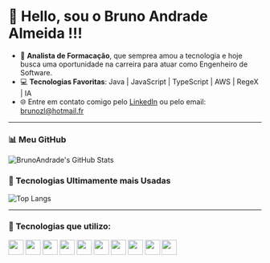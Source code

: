 # 👋 Hello, sou o Bruno Andrade Almeida !!!

- 🚀 **Analista de Formacação**, que semprea amou a tecnologia e hoje busca uma oportunidade na carreira para atuar como Engenheiro de Software.
- 💻 **Tecnologias Favoritas**: Java | JavaScript | TypeScript | AWS | RegeX | IA
- 🌐 Entre em contato comigo pelo [LinkedIn](https://www.linkedin.com/in/bruno-a-almeida) ou pelo email: [brunozl@hotmail.fr](mailto:brunozl@hotmail.fr)

---

### 📊 Meu GitHub
![BrunoAndrade's GitHub Stats](https://github-readme-stats.vercel.app/api?username=BrunoAndrade94&show_icons=true&theme=radical)

### 🚀 Tecnologias Ultimamente mais Usadas
![Top Langs](https://github-readme-stats.vercel.app/api/top-langs/?username=BrunoAndrade94&layout=compact&theme=radial)

---

### 🌟 Tecnologias que utilizo:
<div>
  <img height="30" src="https://cdn.jsdelivr.net/gh/devicons/devicon/icons/typescript/typescript-original.svg" />
  <img height="30" src="https://cdn.jsdelivr.net/gh/devicons/devicon/icons/javascript/javascript-original.svg" />
  <img height="30" src="https://cdn.jsdelivr.net/gh/devicons/devicon/icons/c/c-original.svg" />
  <img height="30" src="https://cdn.jsdelivr.net/gh/devicons/devicon/icons/python/python-original.svg" />
  <img height="30" src="https://cdn.jsdelivr.net/gh/devicons/devicon/icons/html5/html5-original.svg" />
  <img height="30" src="https://cdn.jsdelivr.net/gh/devicons/devicon/icons/css3/css3-original.svg" />
  <img height="30" src="https://cdn.jsdelivr.net/gh/devicons/devicon/icons/react/react-original.svg" />
  <img height="30" src="https://cdn.jsdelivr.net/gh/devicons/devicon/icons/vuejs/vuejs-original.svg" />
  <img height="30" src="https://cdn.jsdelivr.net/gh/devicons/devicon/icons/oracle/oracle-original.svg" />
  <img height="30" src="https://cdn.jsdelivr.net/gh/devicons/devicon/icons/mongodb/mongodb-original.svg" />
</div>


